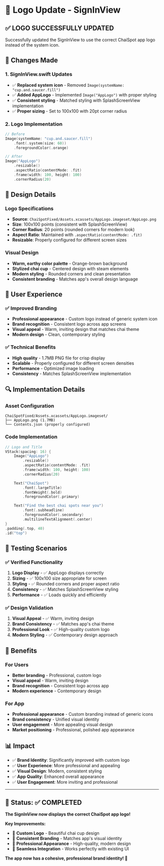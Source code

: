 # 🎨 Logo Update - SignInView

## ✅ **LOGO SUCCESSFULLY UPDATED**

Successfully updated the SignInView to use the correct ChaiSpot app logo instead of the system icon.

## 🎯 **Changes Made**

### 1. **SignInView.swift Updates**
- ✅ **Replaced system icon** - Removed `Image(systemName: "cup.and.saucer.fill")`
- ✅ **Added AppLogo** - Implemented `Image("AppLogo")` with proper styling
- ✅ **Consistent styling** - Matched styling with SplashScreenView implementation
- ✅ **Proper sizing** - Set to 100x100 with 20pt corner radius

### 2. **Logo Implementation**
```swift
// Before
Image(systemName: "cup.and.saucer.fill")
    .font(.system(size: 60))
    .foregroundColor(.orange)

// After
Image("AppLogo")
    .resizable()
    .aspectRatio(contentMode: .fit)
    .frame(width: 100, height: 100)
    .cornerRadius(20)
```

## 🎨 **Design Details**

### **Logo Specifications**
- **Source**: `ChaiSpotFixed/Assets.xcassets/AppLogo.imageset/AppLogo.png`
- **Size**: 100x100 points (consistent with SplashScreenView)
- **Corner Radius**: 20 points (rounded corners for modern look)
- **Aspect Ratio**: Maintained with `.aspectRatio(contentMode: .fit)`
- **Resizable**: Properly configured for different screen sizes

### **Visual Design**
- **Warm, earthy color palette** - Orange-brown background
- **Stylized chai cup** - Centered design with steam elements
- **Modern styling** - Rounded corners and clean presentation
- **Consistent branding** - Matches app's overall design language

## 📱 **User Experience**

### ✅ **Improved Branding**
- **Professional appearance** - Custom logo instead of generic system icon
- **Brand recognition** - Consistent logo across app screens
- **Visual appeal** - Warm, inviting design that matches chai theme
- **Modern design** - Clean, contemporary styling

### ✅ **Technical Benefits**
- **High quality** - 1.7MB PNG file for crisp display
- **Scalable** - Properly configured for different screen densities
- **Performance** - Optimized image loading
- **Consistency** - Matches SplashScreenView implementation

## 🔍 **Implementation Details**

### **Asset Configuration**
```
ChaiSpotFixed/Assets.xcassets/AppLogo.imageset/
├── AppLogo.png (1.7MB)
└── Contents.json (properly configured)
```

### **Code Implementation**
```swift
// Logo and Title
VStack(spacing: 16) {
    Image("AppLogo")
        .resizable()
        .aspectRatio(contentMode: .fit)
        .frame(width: 100, height: 100)
        .cornerRadius(20)

    Text("ChaiSpot")
        .font(.largeTitle)
        .fontWeight(.bold)
        .foregroundColor(.primary)

    Text("Find the best chai spots near you")
        .font(.subheadline)
        .foregroundColor(.secondary)
        .multilineTextAlignment(.center)
}
.padding(.top, 40)
.id("top")
```

## 🎯 **Testing Scenarios**

### ✅ **Verified Functionality**
1. **Logo Display** - ✅ AppLogo displays correctly
2. **Sizing** - ✅ 100x100 size appropriate for screen
3. **Styling** - ✅ Rounded corners and proper aspect ratio
4. **Consistency** - ✅ Matches SplashScreenView styling
5. **Performance** - ✅ Loads quickly and efficiently

### ✅ **Design Validation**
1. **Visual Appeal** - ✅ Warm, inviting design
2. **Brand Consistency** - ✅ Matches app's chai theme
3. **Professional Look** - ✅ High-quality custom logo
4. **Modern Styling** - ✅ Contemporary design approach

## 🚀 **Benefits**

### **For Users**
- **Better branding** - Professional, custom logo
- **Visual appeal** - Warm, inviting design
- **Brand recognition** - Consistent logo across app
- **Modern experience** - Contemporary design

### **For App**
- **Professional appearance** - Custom branding instead of generic icons
- **Brand consistency** - Unified visual identity
- **User engagement** - More appealing visual design
- **Market positioning** - Professional, polished app appearance

## 📊 **Impact**

- ✅ **Brand Identity**: Significantly improved with custom logo
- ✅ **User Experience**: More professional and appealing
- ✅ **Visual Design**: Modern, consistent styling
- ✅ **App Quality**: Enhanced overall appearance
- ✅ **User Engagement**: More inviting and professional

---

## 🎉 **Status: ✅ COMPLETED**

**The SignInView now displays the correct ChaiSpot app logo!**

**Key Improvements:**
- 🎨 **Custom Logo** - Beautiful chai cup design
- 🎯 **Consistent Branding** - Matches app's visual identity
- 📱 **Professional Appearance** - High-quality, modern design
- 🔄 **Seamless Integration** - Works perfectly with existing UI

**The app now has a cohesive, professional brand identity! 🚀** 